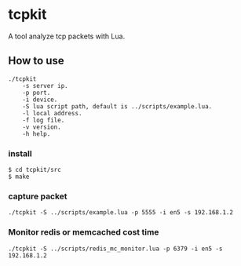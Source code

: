 # tcpkit
A tool analyze tcp packets with Lua.

## How to use

```
./tcpkit
    -s server ip.
    -p port.
    -i device.
    -S lua script path, default is ../scripts/example.lua.
    -l local address.
    -f log file.
    -v version.
    -h help.
```

### install 

```shell
$ cd tcpkit/src
$ make
```

### capture packet

```
./tcpkit -S ../scripts/example.lua -p 5555 -i en5 -s 192.168.1.2
```

### Monitor redis or memcached cost time 

```
./tcpkit -S ../scripts/redis_mc_monitor.lua -p 6379 -i en5 -s 192.168.1.2
```
